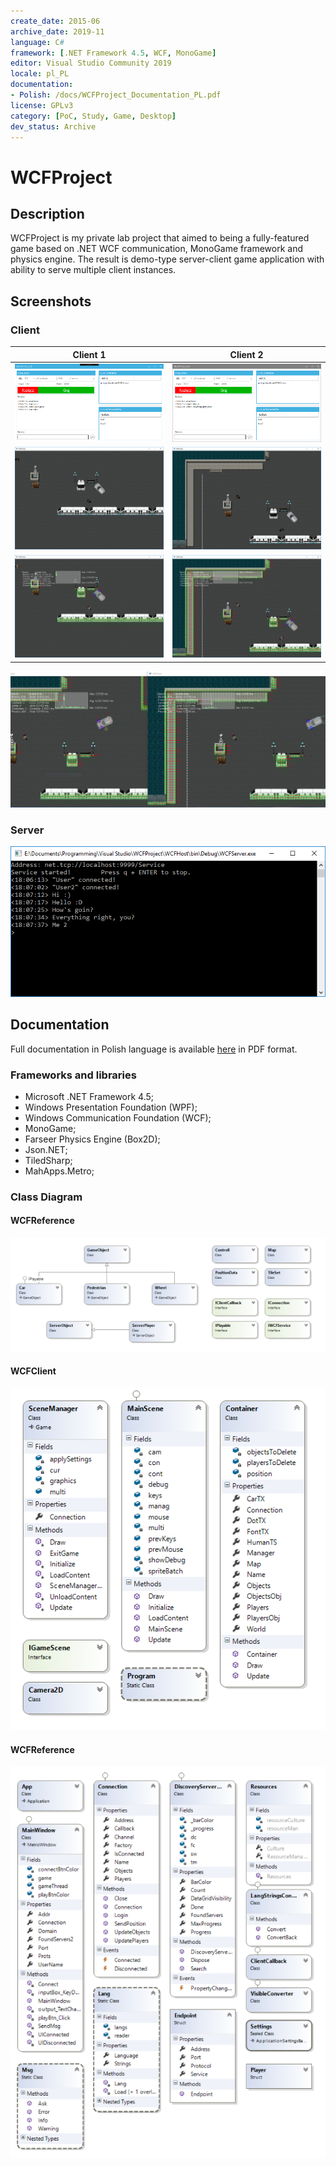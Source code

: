 ```yaml
---
create_date: 2015-06
archive_date: 2019-11
language: C#
framework: [.NET Framework 4.5, WCF, MonoGame]
editor: Visual Studio Community 2019
locale: pl_PL
documentation:
- Polish: /docs/WCFProject_Documentation_PL.pdf
license: GPLv3
category: [PoC, Study, Game, Desktop]
dev_status: Archive
---
```


# WCFProject

## Description

WCFProject is my private lab project that aimed to being a fully-featured game based on .NET WCF communication, MonoGame framework and physics engine. The result is demo-type server-client game application with ability to serve multiple client instances.

## Screenshots

### Client

Client 1 | Client 2
:---: | :---:
![Client Launcher 1](docs/screenshots/client_launcher.png) | ![Client Launcher 2](docs/screenshots/client_launcher2.png)
![Client Window 1](docs/screenshots/client_window.png) | ![Client Window 2](docs/screenshots/client_window2.png)
![Client Window Debug 1](docs/screenshots/client_window_debug.png) | ![Client Window Debug 2](docs/screenshots/client_window_debug2.png)

![Client Window Debug Side](docs/screenshots/client_window_debug_side.png)

### Server

![Console Window](docs/screenshots/console_window2.png)

## Documentation

Full documentation in Polish language is available [here](docs/WCFProject_Documentation_PL.pdf) in PDF format.

### Frameworks and libraries

- Microsoft .NET Framework 4.5;
- Windows Presentation Foundation (WPF);
- Windows Communication Foundation (WCF);
- MonoGame;
- Farseer Physics Engine (Box2D);
- Json.NET;
- TiledSharp;
- MahApps.Metro;

### Class Diagram

#### WCFReference

![Class Diagram](docs/diagrams/WCFReference_Diagram.png)

#### WCFClient

![Class Diagram](docs/diagrams/WCFClient_Diagram.png)

#### WCFReference

![Class Diagram](docs/diagrams/WCFServer_Diagram.png)
